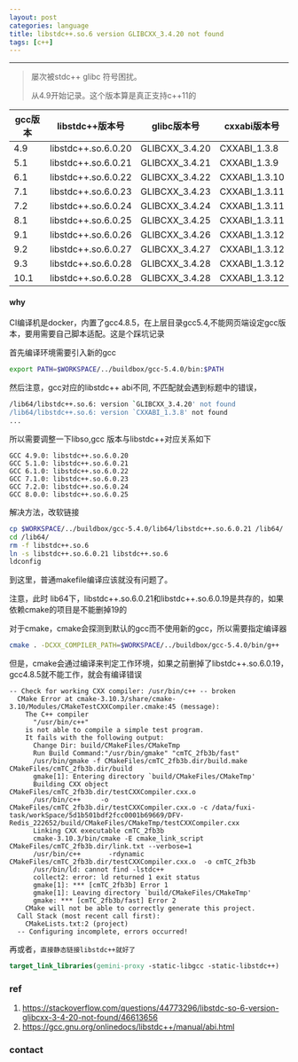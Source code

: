 ```yaml
---
layout: post
categories: language
title: libstdc++.so.6 version GLIBCXX_3.4.20 not found
tags: [c++]
---
```


  

---



> 屡次被stdc++ glibc 符号困扰。
>
> 从4.9开始记录。这个版本算是真正支持c++11的



| gcc版本 | libstdc++版本号     | glibc版本号    | cxxabi版本号  |
| ------- | ------------------- | -------------- | ------------- |
| 4.9     | libstdc++.so.6.0.20 | GLIBCXX_3.4.20 | CXXABI_1.3.8  |
| 5.1     | libstdc++.so.6.0.21 | GLIBCXX_3.4.21 | CXXABI_1.3.9  |
| 6.1     | libstdc++.so.6.0.22 | GLIBCXX_3.4.22 | CXXABI_1.3.10 |
| 7.1     | libstdc++.so.6.0.23 | GLIBCXX_3.4.23 | CXXABI_1.3.11 |
| 7.2     | libstdc++.so.6.0.24 | GLIBCXX_3.4.24 | CXXABI_1.3.11 |
| 8.1     | libstdc++.so.6.0.25 | GLIBCXX_3.4.25 | CXXABI_1.3.11 |
| 9.1     | libstdc++.so.6.0.26 | GLIBCXX_3.4.26 | CXXABI_1.3.12 |
| 9.2     | libstdc++.so.6.0.27 | GLIBCXX_3.4.27 | CXXABI_1.3.12 |
| 9.3     | libstdc++.so.6.0.28 | GLIBCXX_3.4.28 | CXXABI_1.3.12 |
| 10.1    | libstdc++.so.6.0.28 | GLIBCXX_3.4.28 | CXXABI_1.3.12 |



#### why

CI编译机是docker，内置了gcc4.8.5，在上层目录gcc5.4,不能网页端设定gcc版本，要用需要自己脚本适配。这是个踩坑记录



首先编译环境需要引入新的gcc

```bash
export PATH=$WORKSPACE/../buildbox/gcc-5.4.0/bin:$PATH
```

然后注意，gcc对应的libstdc++ abi不同, 不匹配就会遇到标题中的错误，

 ```bash
/lib64/libstdc++.so.6: version `GLIBCXX_3.4.20' not found
/lib64/libstdc++.so.6: version `CXXABI_1.3.8' not found
...
 ```



所以需要调整一下libso,gcc 版本与libstdc++对应关系如下

```
GCC 4.9.0: libstdc++.so.6.0.20
GCC 5.1.0: libstdc++.so.6.0.21
GCC 6.1.0: libstdc++.so.6.0.22
GCC 7.1.0: libstdc++.so.6.0.23
GCC 7.2.0: libstdc++.so.6.0.24
GCC 8.0.0: libstdc++.so.6.0.25
```

解决方法，改软链接
```bash
cp $WORKSPACE/../buildbox/gcc-5.4.0/lib64/libstdc++.so.6.0.21 /lib64/
cd /lib64/
rm -f libstdc++.so.6
ln -s libstdc++.so.6.0.21 libstdc++.so.6
ldconfig
```

到这里，普通makefile编译应该就没有问题了。

注意，此时 lib64下，libstdc++.so.6.0.21和libstdc++.so.6.0.19是共存的，如果依赖cmake的项目是不能删掉19的

对于cmake，cmake会探测到默认的gcc而不使用新的gcc，所以需要指定编译器

 ```bash
cmake . -DCXX_COMPILER_PATH=$WORKSPACE/../buildbox/gcc-5.4.0/bin/g++
 ```

但是，cmake会通过编译来判定工作环境，如果之前删掉了libstdc++.so.6.0.19，gcc4.8.5就不能工作，就会有编译错误

```shell
-- Check for working CXX compiler: /usr/bin/c++ -- broken
  CMake Error at cmake-3.10.3/share/cmake-3.10/Modules/CMakeTestCXXCompiler.cmake:45 (message):
    The C++ compiler  
      "/usr/bin/c++"  
    is not able to compile a simple test program.  
    It fails with the following output:  
      Change Dir: build/CMakeFiles/CMakeTmp      
      Run Build Command:"/usr/bin/gmake" "cmTC_2fb3b/fast"
      /usr/bin/gmake -f CMakeFiles/cmTC_2fb3b.dir/build.make CMakeFiles/cmTC_2fb3b.dir/build
      gmake[1]: Entering directory `build/CMakeFiles/CMakeTmp'
      Building CXX object CMakeFiles/cmTC_2fb3b.dir/testCXXCompiler.cxx.o
      /usr/bin/c++     -o CMakeFiles/cmTC_2fb3b.dir/testCXXCompiler.cxx.o -c /data/fuxi-task/workSpace/5d1b501bdf2fcc0001b69669/DFV-Redis_222652/build/CMakeFiles/CMakeTmp/testCXXCompiler.cxx
      Linking CXX executable cmTC_2fb3b
      cmake-3.10.3/bin/cmake -E cmake_link_script CMakeFiles/cmTC_2fb3b.dir/link.txt --verbose=1
      /usr/bin/c++       -rdynamic CMakeFiles/cmTC_2fb3b.dir/testCXXCompiler.cxx.o  -o cmTC_2fb3b 
      /usr/bin/ld: cannot find -lstdc++
      collect2: error: ld returned 1 exit status
      gmake[1]: *** [cmTC_2fb3b] Error 1
      gmake[1]: Leaving directory `build/CMakeFiles/CMakeTmp'
      gmake: *** [cmTC_2fb3b/fast] Error 2 
    CMake will not be able to correctly generate this project.
  Call Stack (most recent call first):
    CMakeLists.txt:2 (project)  
  -- Configuring incomplete, errors occurred!
```





再或者，`直接静态链接libstdc++就好了` 

```cmake
target_link_libraries(gemini-proxy -static-libgcc -static-libstdc++)
```



### ref

1. https://stackoverflow.com/questions/44773296/libstdc-so-6-version-glibcxx-3-4-20-not-found/46613656
2. https://gcc.gnu.org/onlinedocs/libstdc++/manual/abi.html


### contact

